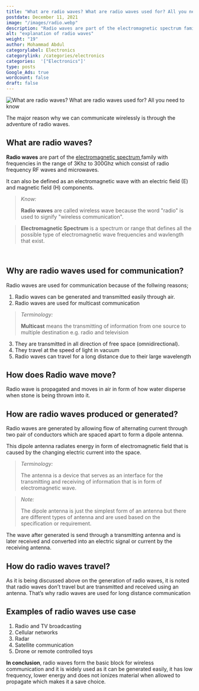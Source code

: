 ```yaml
---
title: "What are radio waves? What are radio waves used for? All you need to know"
postdate: December 11, 2021
image: "/images/radio.webp"
description: "Radio waves are part of the electromagnetic spectrum family with frequencies in the range of 3Khz to 300Ghz which consist of radio frequency RF waves and microwaves. They are called wireless wave because the word radio is used to signify wireless communication"
alt: "explanation of radio waves"
weight: "19"
author: Mohammad Abdul
categorylabel: Electronics
categorylink: /categories/electronics
categories:  '["Electronics"]'
type: posts
Google_Ads: true
wordcount: false
draft: false
---
```


<img loading="lazy" src="/images/radio.webp" alt="What are radio waves? What are radio waves used for? All you need to know">

The major reason why we can communicate wirelessly is through the adventure of radio waves.

## What are radio waves?

**Radio waves** are part of the <a class="links-to-others" target="_blank" href="https://en.m.wikipedia.org/wiki/Electromagnetic_spectrum">electromagnetic spectrum </a> family with frequencies in the range of 3Khz to 300Ghz which consist of radio frequency RF waves and microwaves.

It can also be defined as an electromagnetic wave with an electric field (E) and magnetic field (H) components.

> *Know:*
>
> **Radio waves** are called wireless wave because the word "radio" is used to signify "wireless communication".


> **Electromagnetic Spectrum** is a spectrum or range that defines all the possible type of electromagnetic wave frequencies and wavlength that exist.

   <br>

## Why are radio waves used for communication?

Radio waves are used for communication because of the follwing reasons;

1. Radio waves can be generated and transmitted easily through air.
2. Radio waves are used for multicast communication

>*Terminology:*
>
> **Multicast** means the transmitting of information from one source to multiple destination e.g. radio and television


3. They are transmitted in all direction of free space (omnidirectional).
4. They travel at the speed of light in vacuum
5. Radio waves can travel for a long distance due to their large wavelength

## How does Radio wave move?

Radio wave is propagated and moves in air in form of how water disperse when stone is being thrown into it.

## How are radio waves produced or generated?

Radio waves are generated by allowing flow of alternating current through two pair of conductors which are spaced apart to form a dipole antenna.

This dipole antenna radiates energy in form of electromagnetic field that is caused by the changing electric current into the space.

> *Terminology:*
>
>The antenna is a device that serves as an interface for the transmitting and receiving of information that is in form of electromagnetic wave.


>*Note:*
>
> The dipole antenna is just the simplest form of an antenna but there are different types of antenna and are used based on the specification or requirement.

The wave after generated is send through a transmitting antenna and is later received and converted into an electric signal or current by the receiving antenna.

## How do radio waves travel?

As it is being discussed above on the generation of radio waves, it is noted that radio waves don’t travel but are transmitted and received using an antenna. That’s why radio waves are used for long distance communication

## Examples of radio waves use case

1. Radio and TV broadcasting
2. Cellular networks
3. Radar
4. Satellite communication
5. Drone or remote controlled toys

**In conclusion**, radio waves form the basic block for wireless communication and it is widely used as it can be generated easily, it has low frequency, lower energy and does not ionizes material when allowed to propagate which makes it a save choice.
